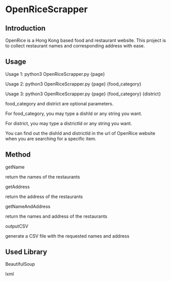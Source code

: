 # OpenRiceScrapper

Introduction
------------

OpenRice is a Hong Kong based food and restaurant website.
This project is to collect restaurant names and corresponding address with ease.

Usage
-----

Usage 1: python3 OpenRiceScrapper.py {page}

Usage 2: python3 OpenRiceScrapper.py {page} {food_category}

Usage 3: python3 OpenRiceScrapper.py {page} {food_category} {district}


food_category and district are optional parameters.

For food_category, you may type a dishId or any string you want.

For district, you may type a districtId or any string you want.

You can find out the dishId and districtId in the url of OpenRice website when you are searching for a specific item.


Method
------
getName

return the names of the restaurants


getAddress

return the address of the restaurants


getNameAndAddress

return the names and address of the restaurants


outputCSV

generate a CSV file with the requested names and address


Used Library
------------

BeautifulSoup

lxml
